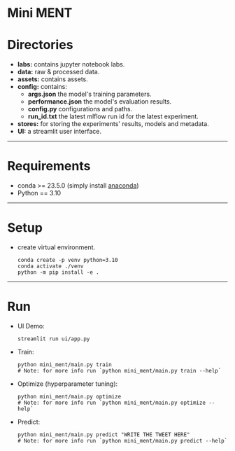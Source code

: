 # Mini MENT

# Directories

- **labs:** contains jupyter notebook labs.
- **data:** raw & processed data.
- **assets:** contains assets.
- **config:** contains:
    - **args.json** the model's training parameters.
    - **performance.json** the model's evaluation results.
    - **config.py** configurations and paths.
    - **run_id.txt** the latest mlflow run id for the latest experiment.
- **stores:** for storing the experiments' results, models and metadata.
- **UI:** a streamlit user interface.
---

# Requirements
- conda >= 23.5.0 (simply install [anaconda](https://www.anaconda.com/download))
- Python == 3.10
---

# Setup
- create virtual environment.
    ```
    conda create -p venv python=3.10
    conda activate ./venv
    python -m pip install -e .
    ```
---

# Run
- UI Demo:
    ```
    streamlit run ui/app.py
    ```

- Train:
    ```
    python mini_ment/main.py train
    # Note: for more info run `python mini_ment/main.py train --help`
    ```

- Optimize (hyperparameter tuning):
    ```
    python mini_ment/main.py optimize
    # Note: for more info run `python mini_ment/main.py optimize --help`
    ```

- Predict:
    ```
    python mini_ment/main.py predict "WRITE THE TWEET HERE"
    # Note: for more info run `python mini_ment/main.py predict --help`
    ```